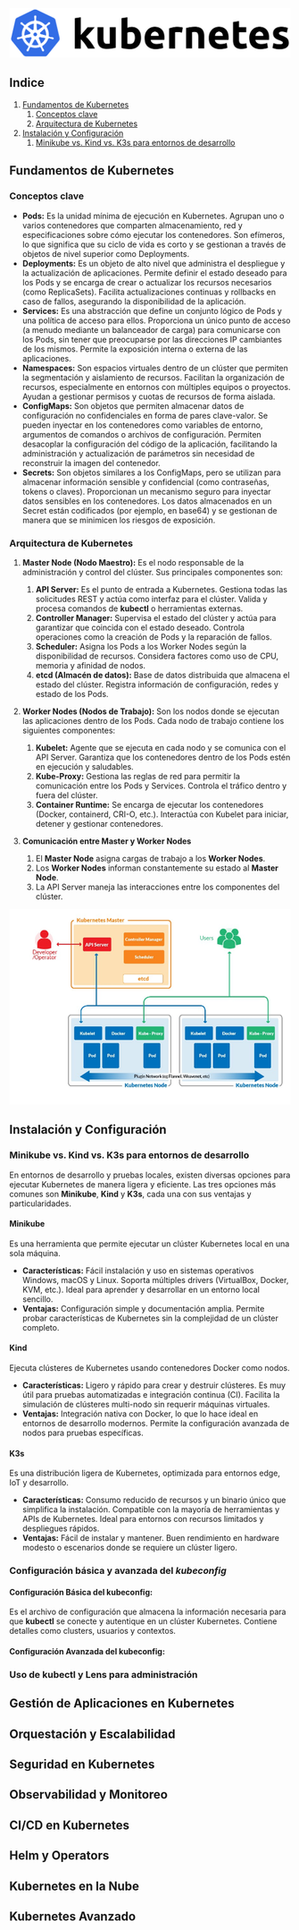 ![logo](./img/Kubernetes_logo.svg)

## Indice
1. [Fundamentos de Kubernetes](#fundamentos-de-kubernetes)
    1. [Conceptos clave](#conceptos-clave)
    2. [Arquitectura de Kubernetes](#arquitectura-de-kubernetes)
2. [Instalación y Configuración](#instalación-y-configuración)
    1. [Minikube vs. Kind vs. K3s para entornos de desarrollo](#minikube-vs-kind-vs-k3s-para-entornos-de-desarrollo)

## Fundamentos de Kubernetes
### Conceptos clave
* **Pods:** Es la unidad mínima de ejecución en Kubernetes. Agrupan uno o varios contenedores que comparten almacenamiento, red y especificaciones sobre cómo ejecutar los contenedores. Son efímeros, lo que significa que su ciclo de vida es corto y se gestionan a través de objetos de nivel superior como Deployments.
* **Deployments:** Es un objeto de alto nivel que administra el despliegue y la actualización de aplicaciones. Permite definir el estado deseado para los Pods y se encarga de crear o actualizar los recursos necesarios (como ReplicaSets). Facilita actualizaciones continuas y rollbacks en caso de fallos, asegurando la disponibilidad de la aplicación.
* **Services:** Es una abstracción que define un conjunto lógico de Pods y una política de acceso para ellos. Proporciona un único punto de acceso (a menudo mediante un balanceador de carga) para comunicarse con los Pods, sin tener que preocuparse por las direcciones IP cambiantes de los mismos. Permite la exposición interna o externa de las aplicaciones.
* **Namespaces:** Son espacios virtuales dentro de un clúster que permiten la segmentación y aislamiento de recursos. Facilitan la organización de recursos, especialmente en entornos con múltiples equipos o proyectos. Ayudan a gestionar permisos y cuotas de recursos de forma aislada.
* **ConfigMaps:** Son objetos que permiten almacenar datos de configuración no confidenciales en forma de pares clave-valor. Se pueden inyectar en los contenedores como variables de entorno, argumentos de comandos o archivos de configuración. Permiten desacoplar la configuración del código de la aplicación, facilitando la administración y actualización de parámetros sin necesidad de reconstruir la imagen del contenedor.
* **Secrets:** Son objetos similares a los ConfigMaps, pero se utilizan para almacenar información sensible y confidencial (como contraseñas, tokens o claves). Proporcionan un mecanismo seguro para inyectar datos sensibles en los contenedores. Los datos almacenados en un Secret están codificados (por ejemplo, en base64) y se gestionan de manera que se minimicen los riesgos de exposición.

### Arquitectura de Kubernetes
1. **Master Node (Nodo Maestro):** Es el nodo responsable de la administración y control del clúster. Sus principales componentes son:
    1. **API Server:** Es el punto de entrada a Kubernetes. Gestiona todas las solicitudes REST y actúa como interfaz para el clúster. Valida y procesa comandos de **kubectl** o herramientas externas.
    2. **Controller Manager:** Supervisa el estado del clúster y actúa para garantizar que coincida con el estado deseado. Controla operaciones como la creación de Pods y la reparación de fallos.
    3. **Scheduler:** Asigna los Pods a los Worker Nodes según la disponibilidad de recursos. Considera factores como uso de CPU, memoria y afinidad de nodos.
    4. **etcd (Almacén de datos):** Base de datos distribuida que almacena el estado del clúster. Registra información de configuración, redes y estado de los Pods.

2. **Worker Nodes (Nodos de Trabajo):** Son los nodos donde se ejecutan las aplicaciones dentro de los Pods. Cada nodo de trabajo contiene los siguientes componentes:
    1. **Kubelet:** Agente que se ejecuta en cada nodo y se comunica con el API Server. Garantiza que los contenedores dentro de los Pods estén en ejecución y saludables.
    2. **Kube-Proxy:** Gestiona las reglas de red para permitir la comunicación entre los Pods y Services. Controla el tráfico dentro y fuera del clúster.
    3. **Container Runtime:** Se encarga de ejecutar los contenedores (Docker, containerd, CRI-O, etc.). Interactúa con Kubelet para iniciar, detener y gestionar contenedores.

3. **Comunicación entre Master y Worker Nodes**
    1. El **Master Node** asigna cargas de trabajo a los **Worker Nodes**.
    2. Los **Worker Nodes** informan constantemente su estado al **Master Node**.
    3. La API Server maneja las interacciones entre los componentes del clúster.

![Arquitectura de Kubernetes](./img/kubernetes-node-kubernetes-master.jpg)

## Instalación y Configuración
### Minikube vs. Kind vs. K3s para entornos de desarrollo
En entornos de desarrollo y pruebas locales, existen diversas opciones para ejecutar Kubernetes de manera ligera y eficiente. Las tres opciones más comunes son **Minikube**, **Kind** y **K3s**, cada una con sus ventajas y particularidades.

#### Minikube
Es una herramienta que permite ejecutar un clúster Kubernetes local en una sola máquina.
* **Características:** Fácil instalación y uso en sistemas operativos Windows, macOS y Linux. Soporta múltiples drivers (VirtualBox, Docker, KVM, etc.). Ideal para aprender y desarrollar en un entorno local sencillo.
* **Ventajas:** Configuración simple y documentación amplia. Permite probar características de Kubernetes sin la complejidad de un clúster completo.

#### Kind
Ejecuta clústeres de Kubernetes usando contenedores Docker como nodos.
* **Características:** Ligero y rápido para crear y destruir clústeres. Es muy útil para pruebas automatizadas e integración continua (CI). Facilita la simulación de clústeres multi-nodo sin requerir máquinas virtuales.
* **Ventajas:** Integración nativa con Docker, lo que lo hace ideal en entornos de desarrollo modernos. Permite la configuración avanzada de nodos para pruebas específicas.

#### K3s
Es una distribución ligera de Kubernetes, optimizada para entornos edge, IoT y desarrollo.
* **Características:** Consumo reducido de recursos y un binario único que simplifica la instalación. Compatible con la mayoría de herramientas y APIs de Kubernetes. Ideal para entornos con recursos limitados y despliegues rápidos.
* **Ventajas:** Fácil de instalar y mantener. Buen rendimiento en hardware modesto o escenarios donde se requiere un clúster ligero.

### Configuración básica y avanzada del *kubeconfig*
#### Configuración Básica del kubeconfig:
Es el archivo de configuración que almacena la información necesaria para que **kubectl** se conecte y autentique en un clúster Kubernetes. Contiene detalles como clusters, usuarios y contextos.

#### Configuración Avanzada del kubeconfig:

### Uso de kubectl y Lens para administración

## Gestión de Aplicaciones en Kubernetes

## Orquestación y Escalabilidad

## Seguridad en Kubernetes

## Observabilidad y Monitoreo

## CI/CD en Kubernetes

## Helm y Operators

## Kubernetes en la Nube

## Kubernetes Avanzado
